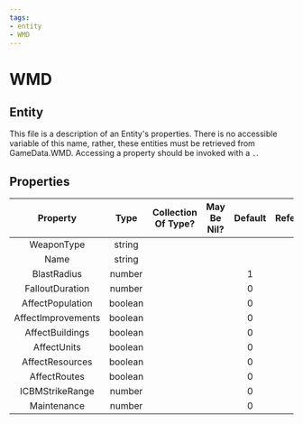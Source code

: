 ```yaml
---
tags:
- entity
- WMD
---
```

# WMD
## Entity
This file is a description of an Entity's properties. There is no accessible variable of this name, rather, these entities must be retrieved from GameData.WMD. Accessing a property should be invoked with a `.`.
## Properties
|	Property	|	Type	|	Collection Of Type?	|	May Be Nil?	|	Default	|	References	|	Key	|	Notes	|
|	:-:	|	:-:	|	:-:	|	:-:	|	:-:	|	:-:	|	:-:	|	-:	|
|	WeaponType	|	string	|		|		|		|		|		|	|
|	Name	|	string	|		|		|		|		|		|	|
|	BlastRadius	|	number	|		|		|	1	|		|		|	|
|	FalloutDuration	|	number	|		|		|	0	|		|		|	|
|	AffectPopulation	|	boolean	|		|		|	0	|		|		|	|
|	AffectImprovements	|	boolean	|		|		|	0	|		|		|	|
|	AffectBuildings	|	boolean	|		|		|	0	|		|		|	|
|	AffectUnits	|	boolean	|		|		|	0	|		|		|	|
|	AffectResources	|	boolean	|		|		|	0	|		|		|	|
|	AffectRoutes	|	boolean	|		|		|	0	|		|		|	|
|	ICBMStrikeRange	|	number	|		|		|	0	|		|		|	|
|	Maintenance	|	number	|		|		|	0	|		|		|	|
